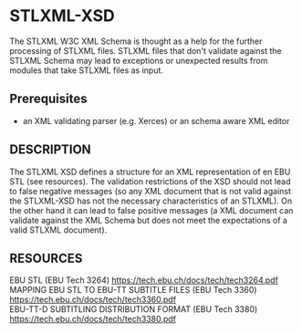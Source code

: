 # STLXML-XSD
The STLXML W3C XML Schema is thought as a help for the further processing of STLXML files. STLXML files that don't validate against the STLXML Schema may lead to exceptions or unexpected results from modules that take STLXML files as input.

## Prerequisites
- an XML validating parser (e.g. Xerces) or an schema aware XML editor 

## DESCRIPTION
The STLXML XSD defines a structure for an XML representation of en EBU STL (see resources). The validation restrictions of the XSD should not lead to false negative messages (so any XML document that is not valid against the STLXML-XSD has not the necessary characteristics of an STLXML). On the other hand it can lead to false positive messages (a XML document can validate against the XML Schema but does not meet the expectations of a valid STLXML document). 


## RESOURCES     
EBU STL (EBU Tech 3264) https://tech.ebu.ch/docs/tech/tech3264.pdf  
MAPPING EBU STL TO EBU-TT SUBTITLE FILES (EBU Tech 3360) https://tech.ebu.ch/docs/tech/tech3360.pdf  
EBU-TT-D SUBTITLING DISTRIBUTION FORMAT (EBU Tech 3380) https://tech.ebu.ch/docs/tech/tech3380.pdf
